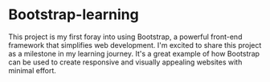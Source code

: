 # Bootstrap-learning
This project is my first foray into using Bootstrap, a powerful front-end framework that simplifies web development.  I'm excited to share this project as a milestone in my learning journey. It's a great example of how Bootstrap can be used to create responsive and visually appealing websites with minimal effort.
